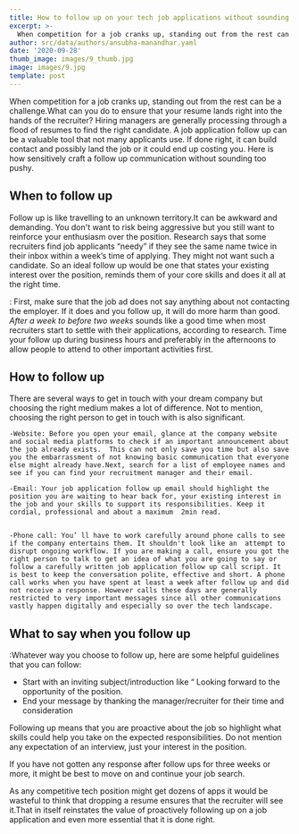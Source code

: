 ```yaml
---
title: How to follow up on your tech job applications without sounding needy
excerpt: >-
  When competition for a job cranks up, standing out from the rest can be a challenge.What can you do to ensure that your resume lands right into the hands of the recruiter?
author: src/data/authors/ansubha-manandhar.yaml
date: '2020-09-28'
thumb_image: images/9_thumb.jpg
image: images/9.jpg
template: post
---
```

When competition for a job cranks up, standing out from the rest can be a challenge.What can you do to ensure that your resume lands right into the hands of the recruiter? Hiring managers are generally processing through a flood of resumes to find the right candidate. A job application follow up can be a valuable tool that not many applicants use. If done right, it can build contact and possibly land the job or it could end up costing you. Here is how sensitively craft a follow up communication without sounding too pushy.

## When to follow up

Follow up is like travelling to an unknown territory.It can be awkward and demanding. You don't want to risk being aggressive but you still want to reinforce your enthusiasm over the position. Research says that some recruiters find job applicants  “needy” if they see the same name twice in their inbox within a week’s time of applying. They might not want such a candidate. So an ideal follow up would be one that states your existing interest over the position, reminds them of your core skills and does it all at the right time.

 : 
First, make sure that the job ad does not say anything about not contacting the employer. If it does and you follow up, it will do more harm than good. *After a week to before two weeks* sounds like a good time when most recruiters start to settle with their applications, according to research. Time your follow up during business hours and preferably in the afternoons to allow people to attend to other important activities first.

 
## How to follow up

There are several ways to get in touch with your dream company but choosing the right medium makes a lot of difference. Not to mention, choosing the right person to get in touch with is also significant.

    -Website: Before you open your email, glance at the company website and social media platforms to check if an important announcement about the job already exists.  This can not only save you time but also save you the embarrassment of not knowing basic communication that everyone else might already have.Next, search for a list of employee names and see if you can find your recruitment manager and their email. 

    -Email: Your job application follow up email should highlight the position you are waiting to hear back for, your existing interest in the job and your skills to support its responsibilities. Keep it cordial, professional and about a maximum  2min read.

   
    -Phone call: You’ ll have to work carefully around phone calls to see if the company entertains them. It shouldn't look like an  attempt to disrupt ongoing workflow. If you are making a call, ensure you got the right person to talk to get an idea of what you are going to say or follow a carefully written job application follow up call script. It is best to keep the conversation polite, effective and short. A phone call works when you have spent at least a week after follow up and did not receive a response. However calls these days are generally restricted to very important messages since all other communications vastly happen digitally and especially so over the tech landscape.

## What to say when you follow up

:Whatever way you choose to follow up, here are some helpful guidelines that you can follow:

- Start with an inviting subject/introduction  like “ Looking forward to the opportunity of the position. 
- End your message by thanking the manager/recruiter for their time and consideration 

Following up means that you are proactive about the job so highlight what skills could help you take on the expected responsibilities.
Do not mention any expectation of an interview, just your interest in the position.

If you have not gotten any response after follow ups for three weeks or more, it might be best to move on and continue your job search.

As any competitive tech position might get dozens of apps it would be wasteful to think that dropping a resume ensures that the recruiter will see it.That in itself reinstates the value of proactively following up on a job application and even more essential that it is done right. 
